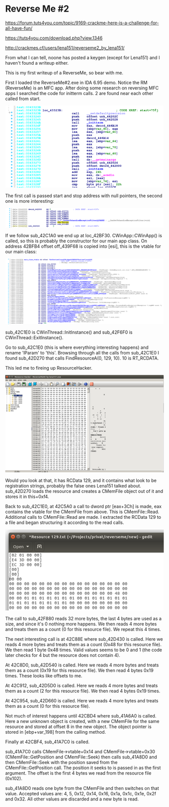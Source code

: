 # Reverse Me #2

https://forum.tuts4you.com/topic/9169-crackme-here-is-a-challenge-for-all-have-fun/

https://tuts4you.com/download.php?view.1346

http://crackmes.cf/users/lena151/reverseme2_by_lena151/

From what I can tell, noone has posted a keygen (except for Lena151) and I haven't found a writeup either.

This is my first writeup of a ReverseMe, so bear with me.

First I loaded the ReverseMe#2.exe in IDA 6.95 demo. Notice the RM (ReverseMe) is an MFC app.
After doing some research on reversing MFC apps I searched the code for initterm calls. 2 are found near each other called from start.

![initterm calls](/reverseme/lena151/reverseme-2/images/initterm.png)

The first call is passed start and stop address with null pointers, the second one is more interesting:

![initterm calls](/reverseme/lena151/reverseme-2/images/initterm-functions.png)

If we follow sub_42C1A0 we end up at loc_42BF30. CWinApp::CWinApp() is called, so this is probably the constructor for our main app class. On address 42BFB4 offset off_439F68 is copied into [esi], this is the vtable for our main class:

![initterm calls](/reverseme/lena151/reverseme-2/images/main-vtable.png)

sub_42C1E0 is CWinThread::InitInstance() and sub_42F6F0 is CWinThread::ExitInstance().

Go to sub_42C1E0 (this is where everything interesting happens) and rename 'lParam' to 'this'.
Browsing through all the calls from sub_42C1E0 I found sub_42D270 that calls FindResourceA(0, 129, 10). 10 is RT_RCDATA.

This led me to fireing up ResourceHacker.

![initterm calls](/reverseme/lena151/reverseme-2/images/resourcehacker.png)

Would you look at that, it has RCData 129, and it contains what look to be registration strings, probably the false ones Lena151 talked about. sub_42D270 loads the resource and creates a CMemFile object out of it and stores it in this+0xf4.

Back to sub_42C1E0, at 42C5A0 a call to dword ptr [eax+3Ch] is made, eax contains the vtable for the CMemFile from above. This is CMemFile::Read. Additional calls to CMemFile::Read are made. I extracted the RCData 129 to a file and began structuring it according to the read calls.

![initterm calls](/reverseme/lena151/reverseme-2/images/rs129-1.png)

The call to sub_42F880 reads 32 more bytes, the last 4 bytes are used as a size, and since it's 0 nothing more happens.
We then reads 4 more bytes and treats them as a count (0 for this resource file). We repeat this 4 times.

The next interesting call is at 42C88E where sub_42D430 is called. Here we reads 4 more bytes and treats them as a count (0x48 for this resource file). We then read 1 byte 0x48 times. Valid values seems to be 0 and 1 (the code later checks for 4 but the resource does not contain 4).

At 42C8D0, sub_42D540 is called. Here we reads 4 more bytes and treats them as a count (0x19 for this resource file). We then read 4 bytes 0x19 times. These looks like offsets to me.

At 42C912, sub_42D5D0 is called. Here we reads 4 more bytes and treats them as a count (2 for this resource file). We then read 4 bytes 0x19 times. 

At 42C954, sub_42D660 is called. Here we reads 4 more bytes and treats them as a count (0 for this resource file).

Not much of interest happens until 42CBD4 where sub_41A6A0 is called. Here a new unknown object is created, with a new CMemFile for the same resource and stored at offset 8 in the new object. The object pointer is stored in [ebp+var_198] from the calling method.

Finally at 42CBF4, sub_41A7C0 is called.

sub_41A7C0 calls CMemFile->vtable+0x14 and CMemFile->vtable+0x30 (CMemFile::GetPosition and CMemFile::Seek) then calls sub_41A8D0 and then CMemFile::Seek with the position saved from the CMemFile::GetPosition call. The position it seeks to is passed in as the first argument. The offset is the first 4 bytes we read from the resource file (0x102).

sub_41A8D0 reads one byte from the CMemFile and then switches on that value.
Accepted values are: 4, 5, 0x12, 0x14, 0x16, 0x1a, 0x1c, 0x1e, 0x2f and 0x32. All other values are discarded and a new byte is read.



